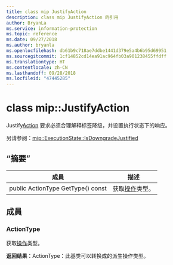 ```yaml
---
title: class mip JustifyAction
description: class mip JustifyAction 的引用
author: BryanLa
ms.service: information-protection
ms.topic: reference
ms.date: 09/27/2018
ms.author: bryanla
ms.openlocfilehash: db61b9c718ae7ddbe1441d379e5a4b6b95d69951
ms.sourcegitcommit: 1cf14852cd14ea91ac964fb03a901238455ffdff
ms.translationtype: HT
ms.contentlocale: zh-CN
ms.lasthandoff: 09/28/2018
ms.locfileid: "47445285"
---
```

# <a name="class-mipjustifyaction"></a>class mip::JustifyAction 
Justify[Action](class_mip_action.md) 要求必须合理解释标签降级，并设置执行状态下的响应。
  
另请参阅：[mip::ExecutionState::IsDowngradeJustified](class_mip_executionstate.md#isdowngradejustified)
  
## <a name="summary"></a>“摘要”
 成員                        | 描述                                
--------------------------------|---------------------------------------------
 public ActionType GetType() const  |  获取[操作](class_mip_action.md)类型。
  
## <a name="members"></a>成員
  
### <a name="actiontype"></a>ActionType
获取[操作](class_mip_action.md)类型。

  
**返回结果**：ActionType：此基类可以转换成的派生操作类型。